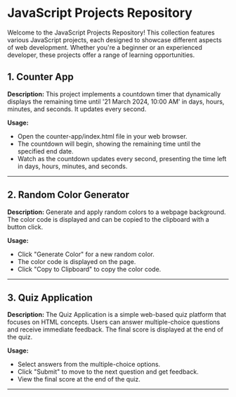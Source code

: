 # JavaScript Projects Repository

Welcome to the JavaScript Projects Repository! This collection features various JavaScript projects, each designed to showcase different aspects of web development. Whether you're a beginner or an experienced developer, these projects offer a range of learning opportunities.

## 1. Counter App

**Description:**
This project implements a countdown timer that dynamically displays the remaining time until '21 March 2024, 10:00 AM' in days, hours, minutes, and seconds. It updates every second.

**Usage:**

- Open the counter-app/index.html file in your web browser.
- The countdown will begin, showing the remaining time until the specified end date.
- Watch as the countdown updates every second, presenting the time left in days, hours, minutes, and seconds.

---

## 2. Random Color Generator

**Description:**
Generate and apply random colors to a webpage background. The color code is displayed and can be copied to the clipboard with a button click.

**Usage:**

- Click "Generate Color" for a new random color.
- The color code is displayed on the page.
- Click "Copy to Clipboard" to copy the color code.


---
## 3. Quiz Application

**Description:**
The Quiz Application is a simple web-based quiz platform that focuses on HTML concepts. Users can answer multiple-choice questions and receive immediate feedback. The final score is displayed at the end of the quiz.

**Usage:**
 - Select answers from the multiple-choice options.
 - Click "Submit" to move to the next question and get feedback.
 - View the final score at the end of the quiz.

---
